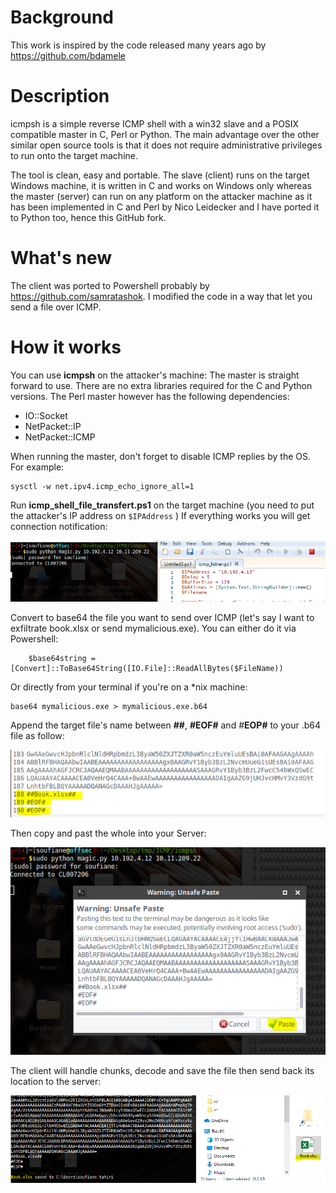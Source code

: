 
# Background
This work is inspired by the code released many years ago by https://github.com/bdamele 
# Description
icmpsh is a simple reverse ICMP shell with a win32 slave and a POSIX compatible master in C, Perl or Python. The main advantage over the other similar open source tools is that it does not require administrative privileges to run onto the target machine.

The tool is clean, easy and portable. The slave (client) runs on the target Windows machine, it is written in C and works on Windows only whereas the master (server) can run on any platform on the attacker machine as it has been implemented in C and Perl by Nico Leidecker and I have ported it to Python too, hence this GitHub fork.

# What's new
The client was ported to Powershell probably by https://github.com/samratashok. I modified the code in a way that let you send a file over ICMP.

# How it works
You can use **icmpsh** on the attacker's machine:
The master is straight forward to use. There are no extra libraries required for the C and Python versions. The Perl master however has the following dependencies:

-   IO::Socket
-   NetPacket::IP
-   NetPacket::ICMP

When running the master, don't forget to disable ICMP replies by the OS. For example:

    sysctl -w net.ipv4.icmp_echo_ignore_all=1

Run **icmp_shell_file_transfert.ps1** on the target machine (you need to put the attacker's IP address on `$IPAddress` )
If everything works you will get connection notification:

![Client/Server connected](https://raw.githubusercontent.com/soufianetahiri/ICMP/main/connected.PNG)

Convert to base64 the file you want to send over ICMP (let's say I want to exfiltrate book.xlsx or send mymalicious.exe).
You can either do it via Powershell:

```
    $base64string = [Convert]::ToBase64String([IO.File]::ReadAllBytes($FileName))
```
Or directly from your terminal if you're on a *nix machine:

    base64 mymalicious.exe > mymalicious.exe.b64

Append the target file's name between **##**, **#EOF#**  and #**EOP#**  to your .b64 file as follow:

![](https://raw.githubusercontent.com/soufianetahiri/ICMP/main/EOFappend.PNG)

Then copy and past the whole into your Server:

![](https://raw.githubusercontent.com/soufianetahiri/ICMP/main/PastB64.PNG)

The client will handle chunks, decode and save the file then send back its location to the server:

![](https://raw.githubusercontent.com/soufianetahiri/ICMP/main/trasfered.PNG)
